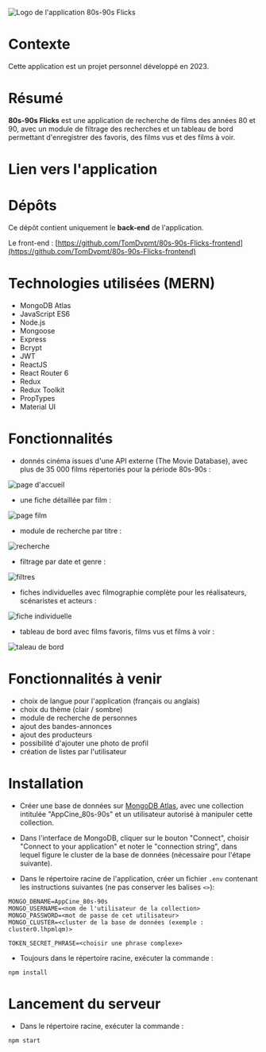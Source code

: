![Logo de l'application 80s-90s Flicks](/images/logo/flix-logo-on-black.png)

# Contexte

Cette application est un projet personnel développé en 2023.

# Résumé

**80s-90s Flicks** est une application de recherche de films des années 80 et 90, avec un module de filtrage des recherches et un tableau de bord permettant d'enregistrer des favoris, des films vus et des films à voir.

# Lien vers l'application

# Dépôts

Ce dépôt contient uniquement le **back-end** de l'application.

Le front-end : [https://github.com/TomDvpmt/80s-90s-Flicks-frontend](https://github.com/TomDvpmt/80s-90s-Flicks-frontend)

# Technologies utilisées (MERN)

-   MongoDB Atlas
-   JavaScript ES6
-   Node.js
-   Mongoose
-   Express
-   Bcrypt
-   JWT
-   ReactJS
-   React Router 6
-   Redux
-   Redux Toolkit
-   PropTypes
-   Material UI

# Fonctionnalités

-   donnés cinéma issues d'une API externe (The Movie Database), avec plus de 35 000 films répertoriés pour la période 80s-90s :

![page d'accueil](/images/captures/flix-home.webp)

-   une fiche détaillée par film :

![page film](/images/captures/flix-movie.webp)

-   module de recherche par titre :

![recherche](/images/captures/flix-search.webp)

-   filtrage par date et genre :

![filtres](/images/captures/flix-filters.webp)

-   fiches individuelles avec filmographie complète pour les réalisateurs, scénaristes et acteurs :

![fiche individuelle](/images/captures/flix-person.webp)

-   tableau de bord avec films favoris, films vus et films à voir :

![taleau de bord](/images/captures/flix-dashboard.webp)

# Fonctionnalités à venir

-   choix de langue pour l'application (français ou anglais)
-   choix du thème (clair / sombre)
-   module de recherche de personnes
-   ajout des bandes-annonces
-   ajout des producteurs
-   possibilité d'ajouter une photo de profil
-   création de listes par l'utilisateur

# Installation

-   Créer une base de données sur [MongoDB Atlas](https://www.mongodb.com/atlas/database), avec une collection intitulée "AppCine_80s-90s" et un utilisateur autorisé à manipuler cette collection.

-   Dans l'interface de MongoDB, cliquer sur le bouton "Connect", choisir "Connect to your application" et noter le "connection string", dans lequel figure le cluster de la base de données (nécessaire pour l'étape suivante).

-   Dans le répertoire racine de l'application, créer un fichier `.env` contenant les instructions suivantes (ne pas conserver les balises `<>`):

```
MONGO_DBNAME=AppCine_80s-90s
MONGO_USERNAME=<nom de l'utilisateur de la collection>
MONGO_PASSWORD=<mot de passe de cet utilisateur>
MONGO_CLUSTER=<cluster de la base de données (exemple : cluster0.lhpmlqm)>

TOKEN_SECRET_PHRASE=<choisir une phrase complexe>
```

-   Toujours dans le répertoire racine, exécuter la commande :

`npm install`

# Lancement du serveur

-   Dans le répertoire racine, exécuter la commande :

`npm start`
